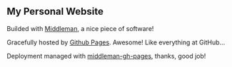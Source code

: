 ## My Personal Website

Builded with [Middleman](http://middlemanapp.com/), a nice piece of software!

Gracefully hosted by [Github Pages](http://pages.github.com/). Awesome! Like everything at GitHub...

Deployment managed with [middleman-gh-pages](https://github.com/neo/middleman-gh-pages), thanks, good job!
